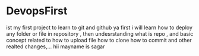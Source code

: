 # DevopsFirst 
ist my first project to learn to git and github 
ya first i will learn how to deploy any folder or file in repository , then undesrstanding what is repo , and basic concept related to how to upload file how to clone how to commit and other realted changes,...
hii mayname is sagar
